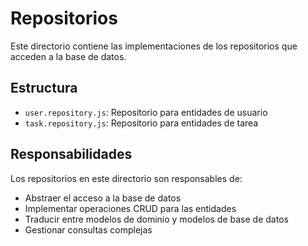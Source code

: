 # Repositorios

Este directorio contiene las implementaciones de los repositorios que acceden a la base de datos.

## Estructura

- `user.repository.js`: Repositorio para entidades de usuario
- `task.repository.js`: Repositorio para entidades de tarea

## Responsabilidades

Los repositorios en este directorio son responsables de:
- Abstraer el acceso a la base de datos
- Implementar operaciones CRUD para las entidades
- Traducir entre modelos de dominio y modelos de base de datos
- Gestionar consultas complejas
